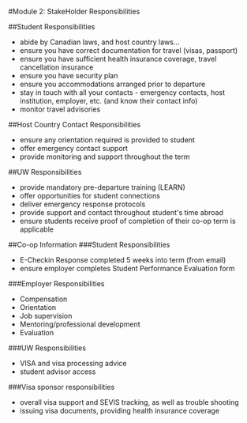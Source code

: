 #Module 2: StakeHolder Responsibilities

##Student Responsibilities
- abide by Canadian laws, and host country laws...
- ensure you have correct documentation for travel (visas, passport)
- ensure you have sufficient health insurance coverage, travel cancellation insurance
- ensure you have security plan
- ensure you accommodations arranged prior to departure
- stay in touch with all your contacts - emergency contacts, host institution, employer, etc. (and know their contact info)
- monitor travel advisories

##Host Country Contact Responsibilities
- ensure any orientation required is provided to student
- offer emergency contact support
- provide monitoring and support throughout the term

##UW Responsibilities
- provide mandatory pre-departure training (LEARN)
- offer opportunities for student connections
- deliver emergency response protocols
- provide support and contact throughout student's time abroad
- ensure students receive proof of completion of their co-op term is applicable

##Co-op Information
###Student Responsibilities
- E-Checkin Response completed 5 weeks into term (from email)
- ensure employer completes Student Performance Evaluation form

###Employer Responsibilities
- Compensation
- Orientation
- Job supervision
- Mentoring/professional development
- Evaluation

###UW Responsibilities
- VISA and visa processing advice
- student advisor access

###Visa sponsor responsibilities
- overall visa support and SEVIS tracking, as well as trouble shooting
- issuing visa documents, providing health insurance coverage


